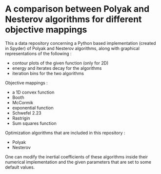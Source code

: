 # A comparison between Polyak and Nesterov algorithms for different objective mappings

This a data repository concerning a Python based implementation (created in Spyder) of Polyak and Nesterov algorithms, along with graphical representations of the following :
- contour plots of the given function (only for 2D)
- energy and iterates decay for the algorithms
- iteration bins for the two algorithms

Objective mappings : 
- a 1D convex function
- Booth
- McCormik
- exponential function
- Schwefel 2.23
- Rastrigin
- Sum squares function

Optimization algorithms that are included in this repository :
- Polyak 
- Nesterov

One can modify the inertial coefficients of these algorithms inside their numerical implementation and the given parameters that are set 
to some default values.

